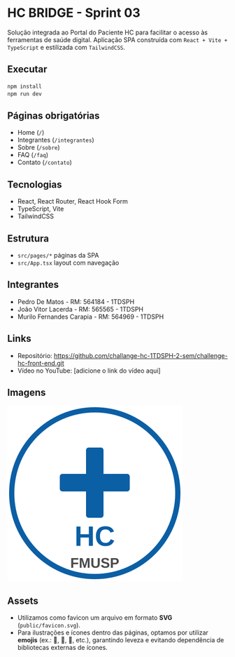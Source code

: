 # HC BRIDGE - Sprint 03

Solução integrada ao Portal do Paciente HC para facilitar o acesso às ferramentas de saúde digital. Aplicação SPA construída com `React + Vite + TypeScript` e estilizada com `TailwindCSS`.

## Executar

```bash
npm install
npm run dev
```

## Páginas obrigatórias
- Home (`/`)
- Integrantes (`/integrantes`)
- Sobre (`/sobre`)
- FAQ (`/faq`)
- Contato (`/contato`)

## Tecnologias
- React, React Router, React Hook Form
- TypeScript, Vite
- TailwindCSS

## Estrutura
- `src/pages/*` páginas da SPA
- `src/App.tsx` layout com navegação

## Integrantes
- Pedro De Matos - RM: 564184 - 1TDSPH
- João Vitor Lacerda - RM: 565565 - 1TDSPH  
- Murilo Fernandes Carapia - RM: 564969 - 1TDSPH

## Links
- Repositório: https://github.com/challange-hc-1TDSPH-2-sem/challenge-hc-front-end.git
- Vídeo no YouTube: [adicione o link do vídeo aqui]

## Imagens

![Home](public/favicon.svg)

## Assets

- Utilizamos como favicon um arquivo em formato **SVG** (`public/favicon.svg`).
- Para ilustrações e ícones dentro das páginas, optamos por utilizar **emojis** (ex.: 🚨, 🤖, 📅, etc.), garantindo leveza e evitando dependência de bibliotecas externas de ícones.
